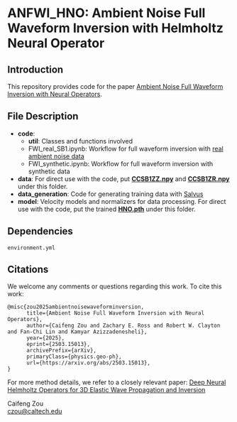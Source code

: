 # ANFWI_HNO: Ambient Noise Full Waveform Inversion with Helmholtz Neural Operator

## Introduction
This repository provides code for the paper [Ambient Noise Full Waveform Inversion with Neural Operators](https://doi.org/10.48550/arXiv.2503.15013).

## File Description
- **code**: 
    - **util**: Classes and functions involved
    - FWI_real_SB1.ipynb: Workflow for full waveform inversion with [real ambient noise data](https://drive.google.com/drive/folders/1Qw9t7w6iu753IJSoH95ZUVt8wjHD9_eA?usp=sharing)
    - FWI_synthetic.ipynb: Workflow for full waveform inversion with synthetic data
- **data**: For direct use with the code, put [**CCSB1ZZ.npy**](https://drive.google.com/drive/folders/1Qw9t7w6iu753IJSoH95ZUVt8wjHD9_eA?usp=sharing) and [**CCSB1ZR.npy**](https://drive.google.com/drive/folders/1Qw9t7w6iu753IJSoH95ZUVt8wjHD9_eA?usp=sharing) under this folder.
- **data_generation**: Code for generating training data with [Salvus](https://mondaic.com/docs/2024.1.2/getting_started)
- **model**: Velocity models and normalizers for data processing. For direct use with the code, put the trained [**HNO.pth**](https://drive.google.com/drive/folders/1Qw9t7w6iu753IJSoH95ZUVt8wjHD9_eA?usp=sharing) under this folder.

## Dependencies
```
environment.yml
```

## Citations
We welcome any comments or questions regarding this work. To cite this work:
```
@misc{zou2025ambientnoisewaveforminversion,
      title={Ambient Noise Full Waveform Inversion with Neural Operators}, 
      author={Caifeng Zou and Zachary E. Ross and Robert W. Clayton and Fan-Chi Lin and Kamyar Azizzadenesheli},
      year={2025},
      eprint={2503.15013},
      archivePrefix={arXiv},
      primaryClass={physics.geo-ph},
      url={https://arxiv.org/abs/2503.15013}, 
}
```
For more method details, we refer to a closely relevant paper: [Deep Neural Helmholtz Operators for 3D Elastic Wave Propagation and Inversion](https://academic.oup.com/gji/article/239/3/1469/7760394)


Caifeng Zou\
czou@caltech.edu

